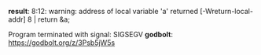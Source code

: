 **result**:
8:12: warning: address of local variable 'a' returned [-Wreturn-local-addr]
    8 |     return &a;

Program terminated with signal: SIGSEGV
**godbolt**: https://godbolt.org/z/3Psb5jW5s